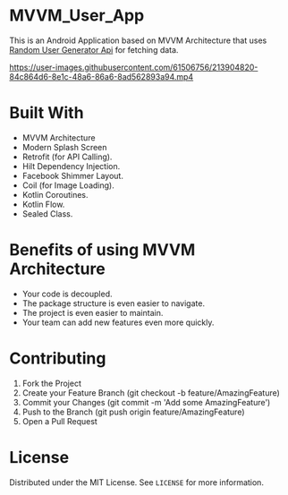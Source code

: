 # MVVM_User_App

This is an Android Application based on MVVM Architecture that uses [Random User Generator Api](https://randomuser.me/documentation) for fetching data.



https://user-images.githubusercontent.com/61506756/213904820-84c864d6-8e1c-48a6-86a6-8ad562893a94.mp4


# Built With
+ MVVM Architecture
+ Modern Splash Screen
+ Retrofit (for API Calling).
+ Hilt Dependency Injection.
+ Facebook Shimmer Layout.
+ Coil (for Image Loading).
+ Kotlin Coroutines.
+ Kotlin Flow.
+ Sealed Class.

# Benefits of using MVVM Architecture
+ Your code is decoupled.
+ The package structure is even easier to navigate.
+ The project is even easier to maintain.
+ Your team can add new features even more quickly.


# Contributing
1. Fork the Project
2. Create your Feature Branch (git checkout -b feature/AmazingFeature)
3. Commit your Changes (git commit -m 'Add some AmazingFeature')
4. Push to the Branch (git push origin feature/AmazingFeature)
5. Open a Pull Request


# License
Distributed under the MIT License. See `LICENSE` for more information.
